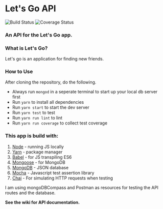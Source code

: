 # Let's Go API
![Build Status](https://travis-ci.com/duncangrubbs/lets-go-api.svg?branch=master)
![Coverage Status](https://coveralls.io/repos/github/duncangrubbs/lets-go-api/badge.svg?branch=master)

### An API for the **Let's Go** app.

### What is Let's Go?
Let's go is an application for finding new friends.

### How to Use
After cloning the repository, do the following.
- Always run `mongod` in a seperate terminal to 
start up your local db server first
- Run `yarn` to install all dependencies
- Run `yarn start` to start the dev server
- Run `yarn test` to test
- Run `yarn run lint` to lint
- Run `yarn run coverage` to collect test coverage

### This app is build with:
1. [Node](https://nodejs.org/) - running JS locally
2. [Yarn](https://yarnpkg.com/) - package manager
3. [Babel](https://babeljs.io) - for JS transpiling ES6
4. [Mongoose](http://mongoosejs.com) - for MongoDB
5. [MongoDB](https://www.mongodb.com/) - JSON database
6. [Mocha](https://mochajs.org/) - Javascript test assertion library
7. [Chai](https://www.chaijs.com/) - For simulating HTTP requests when testing

I am using mongoDBCompass and Postman as resources for testing the API routes
and the database.

**See the wiki for API documentation.**
